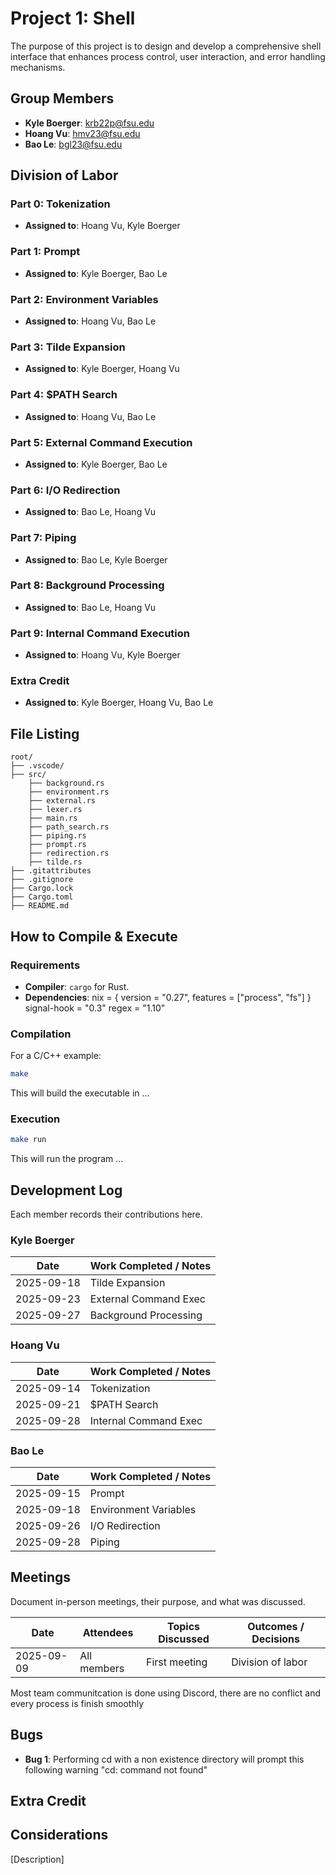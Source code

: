 # Project 1: Shell

The purpose of this project is to design and develop a comprehensive shell interface that enhances process control, user interaction, and error handling mechanisms.

## Group Members
- **Kyle Boerger**: krb22p@fsu.edu
- **Hoang Vu**: hmv23@fsu.edu
- **Bao Le**: bgl23@fsu.edu
## Division of Labor

### Part 0: Tokenization
- **Assigned to**: Hoang Vu, Kyle Boerger

### Part 1: Prompt
- **Assigned to**: Kyle Boerger, Bao Le

### Part 2: Environment Variables
- **Assigned to**: Hoang Vu, Bao Le

### Part 3: Tilde Expansion
- **Assigned to**: Kyle Boerger, Hoang Vu

### Part 4: $PATH Search
- **Assigned to**: Hoang Vu, Bao Le

### Part 5: External Command Execution
- **Assigned to**: Kyle Boerger, Bao Le

### Part 6: I/O Redirection
- **Assigned to**: Bao Le, Hoang Vu

### Part 7: Piping
- **Assigned to**: Bao Le, Kyle Boerger

### Part 8: Background Processing
- **Assigned to**: Bao Le, Hoang Vu

### Part 9: Internal Command Execution
- **Assigned to**: Hoang Vu, Kyle Boerger

### Extra Credit
- **Assigned to**: Kyle Boerger, Hoang Vu, Bao Le

## File Listing
```
root/
├── .vscode/
├── src/
    ├── background.rs
    ├── environment.rs
    ├── external.rs
    ├── lexer.rs
    ├── main.rs
    ├── path_search.rs
    ├── piping.rs
    ├── prompt.rs
    ├── redirection.rs
    ├── tilde.rs
├── .gitattributes
├── .gitignore
├── Cargo.lock
├── Cargo.toml
├── README.md

```
## How to Compile & Execute

### Requirements
- **Compiler**: `cargo` for Rust.
- **Dependencies**:
    nix = { version = "0.27", features = ["process", "fs"] }
    signal-hook = "0.3"
    regex = "1.10"


### Compilation
For a C/C++ example:
```bash
make
```
This will build the executable in ...
### Execution
```bash
make run
```
This will run the program ...

## Development Log
Each member records their contributions here.

### Kyle Boerger

| Date       | Work Completed / Notes |
|------------|------------------------|
| 2025-09-18 | Tilde Expansion        |
| 2025-09-23 | External Command Exec  |
| 2025-09-27 | Background Processing  |

### Hoang Vu

| Date       | Work Completed / Notes |
|------------|------------------------|
| 2025-09-14 | Tokenization           |
| 2025-09-21 | $PATH Search           |
| 2025-09-28 | Internal Command Exec  |



### Bao Le

| Date       | Work Completed / Notes |
|------------|------------------------|
| 2025-09-15 | Prompt                 |
| 2025-09-18 | Environment Variables  |
| 2025-09-26 | I/O Redirection        |
| 2025-09-28 | Piping                 |


## Meetings
Document in-person meetings, their purpose, and what was discussed.

| Date       | Attendees            | Topics Discussed | Outcomes / Decisions |
|------------|----------------------|------------------|-----------------------|
| 2025-09-09 | All members          | First meeting    | Division of labor     |


Most team communitcation is done using Discord, there are no conflict and every process is finish smoothly


## Bugs
- **Bug 1**: Performing cd with a non existence directory will prompt this following warning "cd: command not found"


## Extra Credit


## Considerations
[Description]
